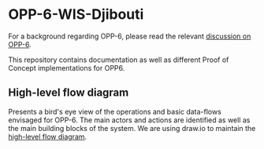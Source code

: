 # OPP-6-WIS-Djibouti
For a background regarding OPP-6, please read the relevant [discussion on OPP-6](https://github.com/OpenWIS/openwis-documentation/issues/309).

This repository contains documentation as well as different Proof of Concept implementations for OPP6.

## High-level flow diagram
Presents a bird's eye view of the operations and basic data-flows envisaged for OPP-6. The main actors and actions are 
identified as well as the main building blocks of the system. We are using draw.io to maintain the [high-level flow diagram](https://www.draw.io/#HNMichas%2FOPP-6-WIS-Djibouti%2Fmaster%2Fdocs%2FOPP6-Flow-diagram.xml).
